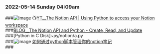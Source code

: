 ### 2022-05-14 Sunday 04:09am  
###![image](https://user-images.githubusercontent.com/2582004/168383499-433ed581-6cc2-4d20-96ab-7ff4640a7436.png)
📺[YT__The Notion API | Using Python to access your Notion workspace](https://www.youtube.com/watch?v=sdn1HgxLwEg&t=268s)  
###[BLOG__The Notion API and Python - Create, Read, and Update](https://prettystatic.com/notion-api-python/)  
###[Python in C Disk]~py/notion/a.py  
###![image](https://user-images.githubusercontent.com/2582004/168383408-5c888c43-319b-4626-ad1f-ebe3f8cc5453.png)
[如何通过python脚本管理你的notion笔记](https://blog.csdn.net/xinhuoip/article/details/114383066)  
###[]()  

